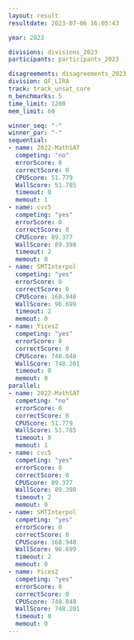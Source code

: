 ```yaml
---
layout: result
resultdate: 2023-07-06 16:05:43

year: 2023

divisions: divisions_2023
participants: participants_2023

disagreements: disagreements_2023
division: QF_LIRA
track: track_unsat_core
n_benchmarks: 5
time_limit: 1200
mem_limit: 60

winner_seq: "-"
winner_par: "-"
sequential:
- name: 2022-MathSAT
  competing: "no"
  errorScore: 0
  correctScore: 0
  CPUScore: 51.779
  WallScore: 51.785
  timeout: 0
  memout: 1
- name: cvc5
  competing: "yes"
  errorScore: 0
  correctScore: 0
  CPUScore: 89.377
  WallScore: 89.398
  timeout: 2
  memout: 0
- name: SMTInterpol
  competing: "yes"
  errorScore: 0
  correctScore: 0
  CPUScore: 168.948
  WallScore: 96.699
  timeout: 2
  memout: 0
- name: Yices2
  competing: "yes"
  errorScore: 0
  correctScore: 0
  CPUScore: 748.048
  WallScore: 748.201
  timeout: 0
  memout: 0
parallel:
- name: 2022-MathSAT
  competing: "no"
  errorScore: 0
  correctScore: 0
  CPUScore: 51.779
  WallScore: 51.785
  timeout: 0
  memout: 1
- name: cvc5
  competing: "yes"
  errorScore: 0
  correctScore: 0
  CPUScore: 89.377
  WallScore: 89.398
  timeout: 2
  memout: 0
- name: SMTInterpol
  competing: "yes"
  errorScore: 0
  correctScore: 0
  CPUScore: 168.948
  WallScore: 96.699
  timeout: 2
  memout: 0
- name: Yices2
  competing: "yes"
  errorScore: 0
  correctScore: 0
  CPUScore: 748.048
  WallScore: 748.201
  timeout: 0
  memout: 0
---
```

